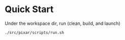 # Quick Start

Under the workspace dir, run (clean, build, and launch)

```
./src/pixar/scripts/run.sh
```
